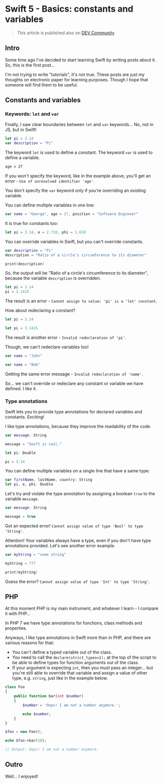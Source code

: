 # Swift 5 - Basics: constants and variables

> This article is published also on [DEV Community](https://dev.to/dragonfly/swift-5-basics-constants-and-variables-4mjf)

## Intro

Some time ago I've decided to start learning Swift by writing posts about it. So, this is the first post...

I'm not trying to write "tutorials", it's not true. These posts are just my thoughts on electronic paper for learning purposes. Though I hope that someone will find them to be useful.

## Constants and variables

### Keywords: `let` and `var`

Finally, I saw clear boundaries between `let` and `var` keywords... No, not in JS, but in Swift!

```swift
let pi = 3.14
var description = "Pi"
```

The keyword `let` is used to define a constant.
The keyword `var` is used to define a variable.

```bash
age = 27
```

If you won't specify the keyword, like in the example above,  you'll get an error - `Use of unresolved identifier 'age'`.

You don't specify the `var` keyword only if you're overriding an existing variable.

You can define multiple variables in one line:

```swift
var name = "George", age = 27, position = "Software Engineer"
```

It is true for constants too:
```swift
let pi = 3.14, e = 2.718, phi = 1.618
```

You can override variables in Swift, but you can't override constants.

```swift
var description = "Pi"
description = "Ratio of a circle's circumference to its diameter"

print(description)
```

So, the output will be "Ratio of a circle's circumference to its diameter", because the variable `description` is overridden.

```swift
let pi = 3.14
pi = 3.1415
```

The result is an error - `Cannot assign to value: 'pi' is a 'let' constant`.

How about redeclaring a constant?
```swift
let pi = 3.14

let pi = 3.1415
```

The result is another error - `Invalid redeclaration of 'pi'`.

Though, we can't redeclare variables too!
```swift
var name = "John"

var name = "Bob"
```

Getting the same error message - `Invalid redeclaration of 'name'`.

So... we can't override or redeclare any constant or variable we have defined. I like it.


### Type annotations

Swift lets you to provide type annotations for declared variables and constants. Exciting! 

I like type annotations, because they improve the readability of the code.

```swift
var message: String

message = "Swift is cool."

let pi: Double

pi = 3.14
```

You can define multiple variables on a single line that have a same type:

```swift
var firstName, lastName, country: String
let pi, e, phi: Double
```

Let's try and violate the type annotation by assigning a boolean `true` to the variable `message`.

```swift
var message: String

message = true
```

Got an expected error! `Cannot assign value of type 'Bool' to type 'String'`.

Attention! Your variables always have a type, even if you don't have type annotations provided. Let's see another error example.

```swift
var myString = "some string"

myString = 777

print(myString)
```

Guess the error? `Cannot assign value of type 'Int' to type 'String'`.


## PHP

At this moment PHP is my main instrument, and whatever I learn - I compare it with PHP...

In PHP 7 we have type annotations for functions, class methods and properties. 

Anyways, I like type annotations in Swift more than in PHP, and there are various reasons for that:

* You can't define a typed variable out of the class.
* You need to call the `declare(strict_types=1);` at the top of the script to be able to define types for function arguments out of the class.
* If your argument is expecting `int`, then you must pass an integer... but you're still able to override that variable and assign a value of other type, e.g. `string`, just like in the example below.

```php
class Foo 
{
    public function bar(int $number)
    {
        $number = 'Oops! I am not a number anymore.';

        echo $number;
    }
}

$foo = new Foo();

echo $foo->bar(10);

// Output: Oops! I am not a number anymore.
```

## Outro

Well... I enjoyed!
